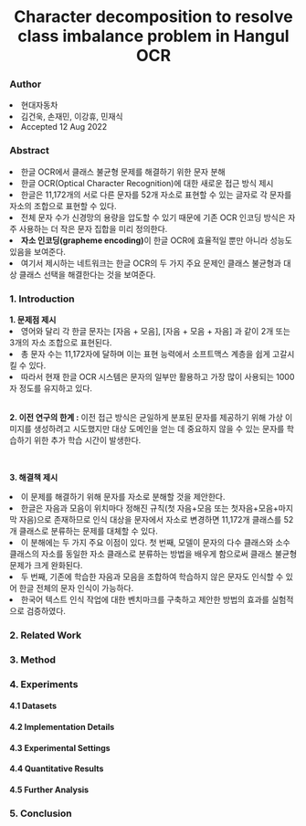 <div align='center'>
<h1>Character decomposition to resolve class imbalance problem in Hangul OCR</h1>
</div>

<h3>Author</h3>
<li>현대자동차</li> 
<li>김건욱, 손재민, 이강휴, 민재식</li>
<li>Accepted 12 Aug 2022</li>


<h3>Abstract</h3>
<li>한글 OCR에서 클래스 불균형 문제를 해결하기 위한 문자 분해</li>
<li>한글 OCR(Optical Character Recognition)에 대한 새로운 접근 방식 제시</li>
<li>한글은 11,172개의 서로 다른 문자를 52개 자소로 표현할 수 있는 글자로 각 문자를 자소의 조합으로 표현할 수 있다.</li>
<li>전체 문자 수가 신경망의 용량을 압도할 수 있기 때문에 기존 OCR 인코딩 방식은 자주 사용하는 더 작은 문자 집합을 미리 정의한다.</li>
<li><b>자소 인코딩(grapheme encoding)</b>이 한글 OCR에 효율적일 뿐만 아니라 성능도 있음을 보여준다.</li>
<li>여기서 제시하는 네트워크는 한글 OCR의 두 가지 주요 문제인 클래스 불균형과 대상 클래스 선택을 해결한다는 것을 보여준다.</li>

<h3>1. Introduction</h3>
<b>1. 문제점 제시</b> 
<li>영어와 달리 각 한글 문자는 [자음 + 모음], [자음 + 모음 + 자음] 과 같이 2개 또는 3개의 자소 조합으로 표현된다. </li>
<li>총 문자 수는 11,172자에 달하며 이는 표현 능력에서 소프트맥스 계층을 쉽게 고갈시킬 수 있다. </li>
<li>따라서 현재 한글 OCR 시스템은 문자의 일부만 활용하고 가장 많이 사용되는 1000자 정도를 유지하고 있다.</li>

<br>

<b>2. 이전 연구의 한계 :</b> 이전 접근 방식은 균일하게 분포된 문자를 제공하기 위해 가상 이미지를 생성하려고 시도했지만 대상 도메인을 얻는 데 중요하지 않을 수 있는 문자를 학습하기 위한 추가 학습 시간이 발생한다.

<br>

<b>3. 해결책 제시</b>
<li>이 문제를 해결하기 위해 문자를 자소로 분해할 것을 제안한다.</li>
<li>한글은 자음과 모음이 위치마다 정해진 규칙(첫 자음+모음 또는 첫자음+모음+마지막 자음)으로 존재하므로 인식 대상을 문자에서 자소로 변경하면 11,172개 클래스를 52개 클래스로 분류하는 문제를 대체할 수 있다.</li>
<li>이 분해에는 두 가지 주요 이점이 있다. 첫 번째, 모델이 문자의 다수 클래스와 소수 클래스의 자소를 동일한 자소 클래스로 분류하는 방법을 배우게 함으로써 클래스 불균형 문제가 크게 완화된다.</li>
<li>두 번째, 기존에 학습한 자음과 모음을 조합하여 학습하지 않은 문자도 인식할 수 있어 한글 전체의 문자 인식이 가능하다.</li>
<li>한국어 텍스트 인식 작업에 대한 벤치마크를 구축하고 제안한 방법의 효과를 실험적으로 검증하였다.</li>


<h3>2. Related Work</h3>


<h3>3. Method</h3>


<h3>4. Experiments</h3>
<h4>4.1 Datasets</h4>
<h4>4.2 Implementation Details</h4>
<h4>4.3 Experimental Settings</h4>
<h4>4.4 Quantitative Results</h4>
<h4>4.5 Further Analysis</h4>


<h3>5. Conclusion</h3>